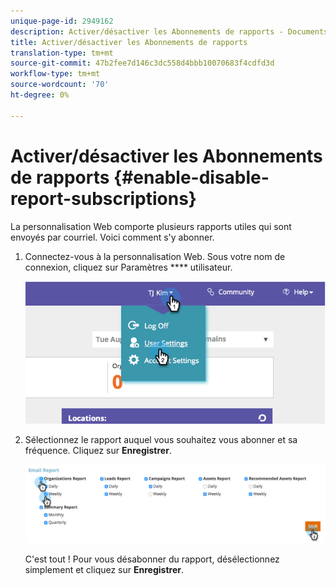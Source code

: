 ```yaml
---
unique-page-id: 2949162
description: Activer/désactiver les Abonnements de rapports - Documents marketing - Documentation du produit
title: Activer/désactiver les Abonnements de rapports
translation-type: tm+mt
source-git-commit: 47b2fee7d146c3dc558d4bbb10070683f4cdfd3d
workflow-type: tm+mt
source-wordcount: '70'
ht-degree: 0%

---
```



# Activer/désactiver les Abonnements de rapports {#enable-disable-report-subscriptions}

La personnalisation Web comporte plusieurs rapports utiles qui sont envoyés par courriel. Voici comment s&#39;y abonner.

1. Connectez-vous à la personnalisation Web. Sous votre nom de connexion, cliquez sur Paramètres **** utilisateur.

   ![](assets/image2014-9-17-20-3a48-3a28.png)

1. Sélectionnez le rapport auquel vous souhaitez vous abonner et sa fréquence. Cliquez sur **Enregistrer**.

   ![](assets/email-settings.png)

   C&#39;est tout ! Pour vous désabonner du rapport, désélectionnez simplement et cliquez sur **Enregistrer**.

